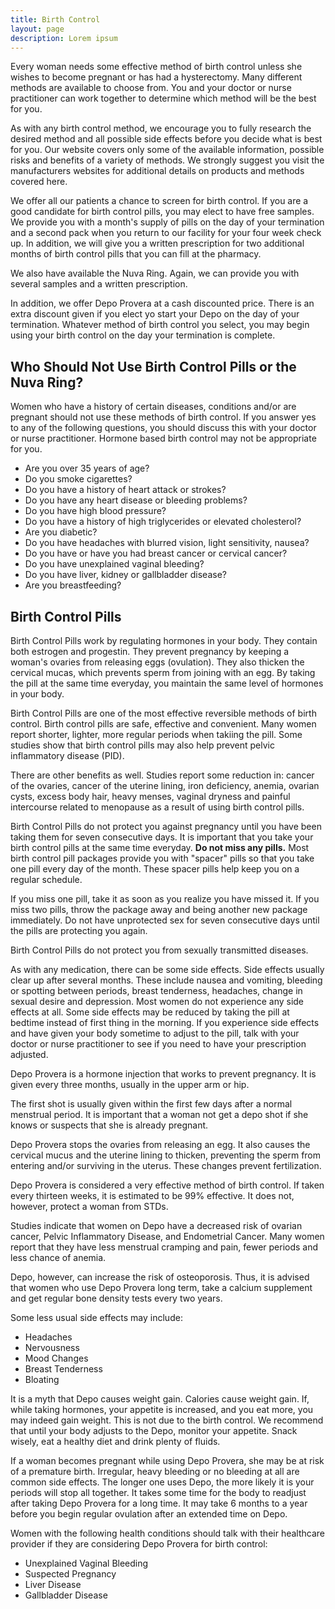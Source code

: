 ```yaml
---
title: Birth Control
layout: page
description: Lorem ipsum
---
```


Every woman needs some effective method of birth control unless she
wishes to become pregnant or has had a hysterectomy.  Many different
methods are available to choose from.  You and your doctor or nurse
practitioner can work together to determine which method will be the
best for you.

As with any birth control method, we encourage you to fully research the
desired method and all possible side effects before you decide what is
best for you.  Our website covers only some of the available
information, possible risks and benefits of a variety of methods.  We
strongly suggest you visit the manufacturers websites for additional
details on products and methods covered here.

We offer all our patients a chance to screen for birth control.  If you
are a good candidate for birth control pills, you may elect to have free
samples.  We provide you with a month's supply of pills on the day of
your termination and a second pack when you return to our facility for
your four week check up.  In addition, we will give you a written
prescription for two additional months of birth control pills that you
can fill at the pharmacy.

We also have available the Nuva Ring.  Again, we can provide you with
several samples and a written prescription.

In addition, we offer Depo Provera at a cash discounted price.  There is
an extra discount given if you elect yo start your Depo on the day of
your termination.  Whatever method of birth control you select, you may
begin using your birth control on the day your termination is complete.

Who Should Not Use Birth Control Pills or the Nuva Ring?
--------------------------------------------------------

Women who have a history of certain diseases, conditions and/or are
pregnant should not use these methods of birth control.  If you answer
yes to any of the following questions, you should discuss this with your
doctor or nurse practitioner.  Hormone based birth control may not be
appropriate for you.

- Are you over 35 years of age?
- Do you smoke cigarettes?
- Do you have a history of heart attack or strokes?
- Do you have any heart disease or bleeding problems?
- Do you have high blood pressure?
- Do you have a history of high triglycerides or elevated cholesterol?
- Are you diabetic?
- Do you have headaches with blurred vision, light sensitivity, nausea?
- Do you have or have you had breast cancer or cervical cancer?
- Do you have unexplained vaginal bleeding?
- Do you have liver, kidney or gallbladder disease?
- Are you breastfeeding?

Birth Control Pills
-------------------

Birth Control Pills work by regulating hormones in your body.  They
contain both estrogen and progestin.  They prevent pregnancy by keeping
a woman's ovaries from releasing eggs (ovulation).  They also thicken
the cervical mucas, which prevents sperm from joining with an egg.  By
taking the pill at the same time everyday, you maintain the same level
of hormones in your body.

Birth Control Pills are one of the most effective reversible methods of
birth control.  Birth control pills are safe, effective and convenient.
Many women report shorter, lighter, more regular periods when takiing
the pill.  Some studies show that birth control pills may also help
prevent pelvic inflammatory disease (PID).

There are other benefits as well.  Studies report some reduction in:
cancer of the ovaries, cancer of the uterine lining, iron deficiency,
anemia, ovarian cysts, excess body hair, heavy menses, vaginal dryness
and painful intercourse related to menopause as a result of using birth
control pills.

Birth Control Pills do not protect you against pregnancy until you have
been taking them for seven consecutive days.  It is important that you
take your birth control pills at the same time everyday.  **Do not miss
any pills.**   Most birth control pill packages provide you with
"spacer" pills so that you take one pill every day of the month.  These
spacer pills help keep you on a regular schedule.

If you miss one pill, take it as soon as you realize you have missed it.
If you miss two pills, throw the package away and being another new
package immediately.  Do not have unprotected sex for seven consecutive
days until the pills are protecting you again.

Birth Control Pills do not protect you from sexually transmitted
diseases.

As with any medication, there can be some side effects.  Side effects
usually clear up after several months.  These include nausea and
vomiting, bleeding or spotting between periods, breast tenderness,
headaches, change in sexual desire and depression.  Most women do not
experience any side effects at all.  Some side effects may be reduced by
taking the pill at bedtime instead of first thing in the morning.  If
you experience side effects and have given your body sometime to adjust
to the pill, talk with your doctor or nurse practitioner to see if you
need to have your prescription adjusted.

Depo Provera is a hormone injection that works to prevent pregnancy.  It
is given every three months, usually in the upper arm or hip.

The first shot is usually given within the first few days after a normal
menstrual period.  It is important that a woman not get a depo shot if
she knows or suspects that she is already pregnant.

Depo Provera stops the ovaries from releasing an egg.  It also causes
the cervical mucus and the uterine lining to thicken, preventing the
sperm from entering and/or surviving in the uterus.  These changes
prevent fertilization.

Depo Provera is considered a very effective method of birth control.  If
taken every thirteen weeks, it is estimated to be 99% effective.  It
does not, however, protect a woman from STDs.

Studies indicate that women on Depo have a decreased risk of ovarian
cancer, Pelvic Inflammatory Disease, and Endometrial Cancer.  Many women
report that they have less menstrual cramping and pain, fewer periods
and less chance of anemia.

Depo, however, can increase the risk of osteoporosis.  Thus, it is
advised that women who use Depo Provera long term, take a calcium
supplement and get regular bone density tests every two years.

Some less usual side effects may include:

- Headaches
- Nervousness
- Mood Changes
- Breast Tenderness
- Bloating

It is a myth that Depo causes weight gain.  Calories cause weight gain.
If, while taking hormones, your appetite is increased, and you eat more,
you may indeed gain weight.  This is not due to the birth control.  We
recommend that until your body adjusts to the Depo, monitor your
appetite.  Snack wisely, eat a healthy diet and drink plenty of fluids.

If a woman becomes pregnant while using Depo Provera, she may be at risk
of a premature birth.  Irregular, heavy bleeding or no bleeding at all
are common side effects.  The longer one uses Depo, the more likely it
is your periods will stop all together.  It takes some time for the body
to readjust after taking Depo Provera for a long time.  It may take 6
months to a year before you begin regular ovulation after an extended
time on Depo.

Women with the following health conditions should talk with their
healthcare provider if they are considering Depo Provera for birth
control:

- Unexplained Vaginal Bleeding
- Suspected Pregnancy
- Liver Disease
- Gallbladder Disease

